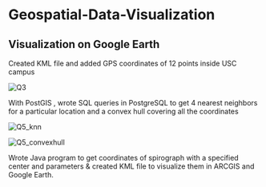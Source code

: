 # Geospatial-Data-Visualization
## Visualization on Google Earth

Created KML file and added GPS coordinates of 12 points inside USC campus

![Q3](https://user-images.githubusercontent.com/40236708/107159053-b0ce4c00-6942-11eb-8cf2-e91be83e3371.JPG)


With PostGIS , wrote SQL queries in PostgreSQL to get 4 nearest neighbors for a particular location and a convex hull covering all the coordinates 

![Q5_knn](https://user-images.githubusercontent.com/40236708/107159159-29cda380-6943-11eb-8e14-83b66d16e498.JPG)

![Q5_convexhull](https://user-images.githubusercontent.com/40236708/107159248-b2e4da80-6943-11eb-91b4-1c1d9ba6da08.JPG)

Wrote Java program to get coordinates of spirograph with a specified center and parameters & created KML file to visualize them in ARCGIS and Google Earth.





